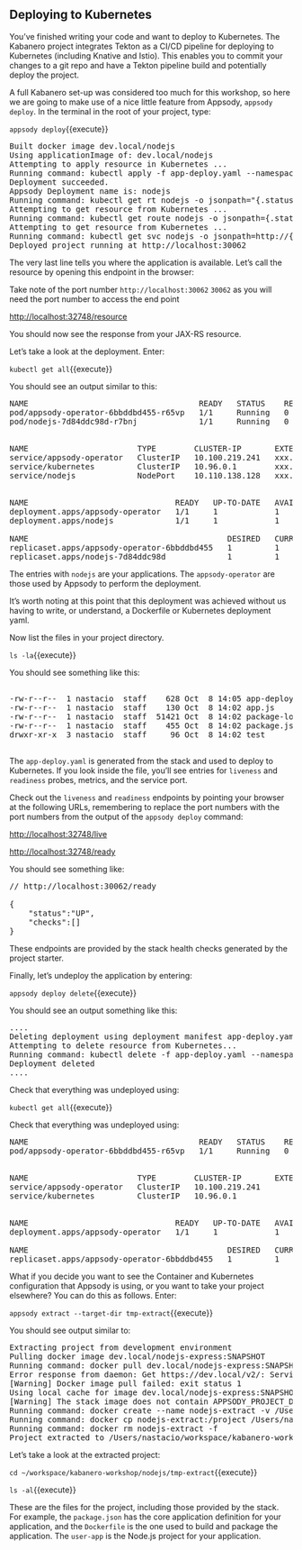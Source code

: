 ## Deploying to Kubernetes

You’ve finished writing your code and want to deploy to Kubernetes. The Kabanero project integrates Tekton as a CI/CD pipeline for deploying to Kubernetes (including Knative and Istio). This enables you to commit your changes to a git repo and have a Tekton pipeline build and potentially deploy the project.

A full Kabanero set-up was considered too much for this workshop, so here we are going to make use of a nice little feature from Appsody, `appsody deploy`. In the terminal in the root of your project, type:

`appsody deploy`{{execute}}

<pre>
Built docker image dev.local/nodejs
Using applicationImage of: dev.local/nodejs
Attempting to apply resource in Kubernetes ...
Running command: kubectl apply -f app-deploy.yaml --namespace default
Deployment succeeded.
Appsody Deployment name is: nodejs
Running command: kubectl get rt nodejs -o jsonpath="{.status.url}" --namespace default
Attempting to get resource from Kubernetes ...
Running command: kubectl get route nodejs -o jsonpath={.status.ingress[0].host} --namespace default
Attempting to get resource from Kubernetes ...
Running command: kubectl get svc nodejs -o jsonpath=http://{.status.loadBalancer.ingress[0].hostname}:{.spec.ports[0].nodePort} --namespace default
Deployed project running at http://localhost:30062
</pre>

The very last line tells you where the application is available. Let’s call the resource by opening this endpoint in the browser:

Take note of the port number `http://localhost:30062` `30062` as you will need the port number to access the end point 

<a href="https://[[HOST_SUBDOMAIN]]-3000-[[KATACODA_HOST]].environments.katacoda.com/resource"> http://localhost:32748/resource</a>

You should now see the response from your JAX-RS resource.

Let’s take a look at the deployment. Enter:

`kubectl get all`{{execute}}

You should see an output similar to this:

<pre>
NAME                                    READY   STATUS    RESTARTS   AGE
pod/appsody-operator-6bbddbd455-r65vp   1/1     Running   0          6m57s
pod/nodejs-7d84ddc98d-r7bnj             1/1     Running   0          44s


NAME                       TYPE        CLUSTER-IP       EXTERNAL-IP   PORT(S)          AGE
service/appsody-operator   ClusterIP   10.100.219.241   xxx.xxx       8383/TCP         6m51s
service/kubernetes         ClusterIP   10.96.0.1        xxx.xxx       443/TCP          9m13s
service/nodejs             NodePort    10.110.138.128   xxx.xxx       3000:30062/TCP   44s


NAME                               READY   UP-TO-DATE   AVAILABLE   AGE
deployment.apps/appsody-operator   1/1     1            1           6m57s
deployment.apps/nodejs             1/1     1            1           44s

NAME                                          DESIRED   CURRENT   READY   AGE
replicaset.apps/appsody-operator-6bbddbd455   1         1         1       6m57s
replicaset.apps/nodejs-7d84ddc98d             1         1         1       44s
</pre>

The entries with `nodejs` are your applications. The `appsody-operator` are those used by Appsody to perform the deployment.

It’s worth noting at this point that this deployment was achieved without us having to write, or understand, a Dockerfile or Kubernetes deployment yaml.

Now list the files in your project directory. 

`ls -la`{{execute}}

You should see something like this:

<pre>

-rw-r--r--  1 nastacio  staff    628 Oct  8 14:05 app-deploy.yaml
-rw-r--r--  1 nastacio  staff    130 Oct  8 14:02 app.js
-rw-r--r--  1 nastacio  staff  51421 Oct  8 14:02 package-lock.json
-rw-r--r--  1 nastacio  staff    455 Oct  8 14:02 package.json
drwxr-xr-x  3 nastacio  staff     96 Oct  8 14:02 test

</pre>

The `app-deploy.yaml` is generated from the stack and used to deploy to Kubernetes. If you look inside the file, you’ll see entries for `liveness` and `readiness` probes, metrics, and the service port.

Check out the `liveness` and `readiness` endpoints by pointing your browser at the following URLs, remembering to replace the port numbers with the port numbers from the output of the `appsody deploy` command:

<a href="https://[[HOST_SUBDOMAIN]]-32748-[[KATACODA_HOST]].environments.katacoda.com/live"> http://localhost:32748/live</a>

<a href="https://[[HOST_SUBDOMAIN]]-32748-[[KATACODA_HOST]].environments.katacoda.com/ready"> http://localhost:32748/ready</a>

You should see something like:

<pre>
// http://localhost:30062/ready

{
    "status":"UP",
    "checks":[]
}
</pre>

These endpoints are provided by the stack health checks generated by the project starter.

Finally, let’s undeploy the application by entering:

`appsody deploy delete`{{execute}}

You should see an output something like this:

<pre>
....
Deleting deployment using deployment manifest app-deploy.yaml
Attempting to delete resource from Kubernetes...
Running command: kubectl delete -f app-deploy.yaml --namespace default
Deployment deleted
....
</pre>

Check that everything was undeployed using:

`kubectl get all`{{execute}}

Check that everything was undeployed using:

<pre>
NAME                                    READY   STATUS    RESTARTS   AGE
pod/appsody-operator-6bbddbd455-r65vp   1/1     Running   0          13m


NAME                       TYPE        CLUSTER-IP       EXTERNAL-IP   PORT(S)    AGE
service/appsody-operator   ClusterIP   10.100.219.241                 8383/TCP   13m
service/kubernetes         ClusterIP   10.96.0.1                      443/TCP    15m


NAME                               READY   UP-TO-DATE   AVAILABLE   AGE
deployment.apps/appsody-operator   1/1     1            1           13m

NAME                                          DESIRED   CURRENT   READY   AGE
replicaset.apps/appsody-operator-6bbddbd455   1         1         1       13m
</pre>

What if you decide you want to see the Container and Kubernetes configuration that Appsody is using, or you want to take your project elsewhere? You can do this as follows. Enter:

`appsody extract --target-dir tmp-extract`{{execute}}

You should see output similar to:

<pre>
Extracting project from development environment
Pulling docker image dev.local/nodejs-express:SNAPSHOT
Running command: docker pull dev.local/nodejs-express:SNAPSHOT
Error response from daemon: Get https://dev.local/v2/: Service Unavailable
[Warning] Docker image pull failed: exit status 1
Using local cache for image dev.local/nodejs-express:SNAPSHOT
[Warning] The stack image does not contain APPSODY_PROJECT_DIR. Using /project
Running command: docker create --name nodejs-extract -v /Users/nastacio/workspace/kabanero-workshop/nodejs/:/project/user-app dev.local/nodejs-express:SNAPSHOT
Running command: docker cp nodejs-extract:/project /Users/nastacio/.appsody/extract/nodejs
Running command: docker rm nodejs-extract -f
Project extracted to /Users/nastacio/workspace/kabanero-workshop/nodejs/tmp-extract
</pre>

Let’s take a look at the extracted project:

`cd ~/workspace/kabanero-workshop/nodejs/tmp-extract`{{execute}}

`ls -al`{{execute}}

These are the files for the project, including those provided by the stack. For example, the `package.json` has the core application definition for your application, and the `Dockerfile` is the one used to build and package the application. The `user-app` is the Node.js project for your application.

